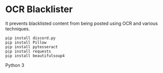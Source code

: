 #  OCR Blacklister
It prevents blacklisted content from being posted using OCR and various techniques.

```
pip install discord.py
pip install Pillow
pip install pytesseract
pip install requests
pip install beautifulsoup4
```

Python 3
